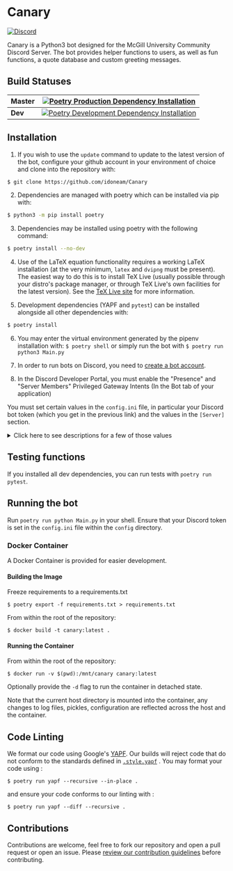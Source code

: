 # Canary
 [![Discord](https://img.shields.io/discord/236668784948019202.svg)](https://discord.gg/HDHvv58)

Canary is a Python3 bot designed for the McGill University Community Discord Server. The bot provides helper functions to users, as well as fun functions, a quote database and custom greeting messages. 

## Build Statuses

| **Master**  | [![Poetry Production Dependency Installation](https://github.com/idoneam/Canary/workflows/Poetry%20Production%20Dependency%20Installation/badge.svg)](https://github.com/Idoneam/Canary/actions?query=branch%3Amaster+workflow%3Aformatting) |
| ------- | --------------------------------------------------------------------------------------------------------------- |
| **Dev** | [![Poetry Development Dependency Installation](https://github.com/idoneam/Canary/workflows/Poetry%20Development%20Dependency%20Installation/badge.svg)](https://github.com/idoneam/Canary/actions?query=workflow%3A%22Poetry+Development+Dependency+Installation%22+branch%3Adev)  |

## Installation

1. If you wish to use the `update` command to update to the latest version of the bot, configure your github account in 
your environment of choice and clone into the repository with:
```bash
$ git clone https://github.com/idoneam/Canary
```

2. Dependencies are managed with poetry which can be installed via pip with:
```bash
$ python3 -m pip install poetry
```

3. Dependencies may be installed using poetry with the following command:
```bash
$ poetry install --no-dev
```

4. Use of the LaTeX equation functionality requires a working LaTeX installation (at the very minimum, `latex` and `dvipng` must be present). The easiest way to do this is to install TeX Live (usually possible through your distro's package manager, or through TeX Live's own facilities for the latest version). See the [TeX Live site](https://tug.org/texlive/) for more information.

5. Development dependencies (YAPF and `pytest`) can be installed alongside all other dependencies with:
```bash
$ poetry install
```

6. You may enter the virtual environment generated by the pipenv installation with: `$ poetry shell` or simply run the bot with `$ poetry run python3 Main.py`

7. In order to run bots on Discord, you need to [create a bot account](https://github.com/reactiflux/discord-irc/wiki/Creating-a-discord-bot-&-getting-a-token).

8. In the Discord Developer Portal, you must enable the "Presence" and "Server Members" Privileged Gateway Intents (In the Bot tab of your application)

You must set certain values in the `config.ini` file, in particular your Discord bot token (which you get in the previous link) and the values in the `[Server]` section.
<details><summary>Click here to see descriptions for a few of those values</summary><p>
 
(For values that use Discord IDs, see [this](https://support.discordapp.com/hc/en-us/articles/206346498-Where-can-I-find-my-User-Server-Message-ID-) to know how to find them)
* `[Discord]`
    * `Key`: Your Discord bot token.
* `[Server]`
    * `ServerID`: Your server ID.
    * `CommandPrefix`: What a message should begin with to be considered a command.
    * `BotName`: The name of your bot.
    * `UpvoteEmoji`: The name of your upvote emoji (for the score function).
    * `DownvoteEmoji`: The name of your downvote emoji.
    * `ModeratorRole`: The name of the role that your moderators have (for functions like DMing users).
    * `DeveloperRole`: The name of the role that your developers have (for functions like restarting the bot). This could be the same role than moderator.
    * `ReceptionChannelID`: The ID of a channel that will receive messages sent to the bot through the `answer` command (and where messages sent by mods to users with the `dm` command will be logged)
* `[Meta]`
    * `Repository`: The HTTPS remote for this repository, used by the `update` command as the remote when pulling.
* `[Logging]`
    * `LogLevel`: [See this for a list of levels](https://docs.python.org/3/library/logging.html#levels). Logs from exceptions and commands like `mix` and `bac` are at the `info` level. Logging messages from the level selected *and* from more severe levels will be sent to your logging file. For example, setting the level to `info` also sends logs from `warning`, `error` and `critical`, but not  from `debug`.
    * `LogFile`: The file where the logging output will be sent (will be created there by the bot if it doesn't exist). Note that all logs are sent there, including those destined for devs and those destined for mods.
    * `DevLogWebhookID`: Optional. If the ID of a webhook is input (and it's token below), logs destined for devs will also be sent to it. These values are contained in the discord webhook url: [discordapp.com/api/webhooks/WEBHOOK_ID/WEBHOOK_TOKEN](discordapp.com/api/webhooks/WEBHOOK_ID/WEBHOOK_TOKEN)
    * `DevLogWebhookToken`: Optional. See above. 
    * `ModLogWebhookID`: Optional. If the ID of a webhook is input (and it's token below), logs destined for mods will also be sent to it. See the URL above to see how to find those values.
    * `ModLogWebhookToken`: Optional. See above. 
* `[DB]`
    * `Schema`: Location of the Schema file that creates tables in the database (This file already exists so you shouldn't have to change this unless you rename it or change its location).
    * `Path`: Your database file path (will be created there by the bot if it doesn't exist).
* `[Helpers]`
    * `CourseTemplate`: McGill course schedule URL. **Changes every school year.**
    * `CourseSearchTemplate`: McGill course search URL. **Changes every school year.**
    * `GCWeatherURL`: Government of Canada weather URL. **Region-specific.**
    * `GCWeatherAlertURL`: Government of Canada weather alerts URL. **Region-specific.**
    * `WttrINTemplate`: [http://wttr.in/](http://wttr.in/) URL template. **Region-specific.**
    * `TepidURL`: [TEPID](https://github.com/ctf/TEPID-Server) screensaver endpoint for printer status.
* `[Subscribers]`
    * `FoodRecallChannel`: Channel where you want CFIA recall notices posted.
    * `FoodRecallLocationFilter`: Regions you want to receive CFIA recall notices for.
    * `FoodSpottingChannel`: Channel where you want foodspotting posts to be sent, ideally in a dedicated channel.
    * `NoFoodSpottingRole`: Name of role assigned to abusers of the foodspotting command that will prevent them from using it.
    * `MetroStatusChannel`: Channel where you want metro status alerts to be sent, ideally in a dedicated channel with opt-in read permissions for users.
* `[Currency]`
    * `Name`: The name of the bot currency.
    * `Symbol`: The currency's symbol (e.g. `$`).
    * `Precision`: How many decimal digits after the decimal point are "official" for the currency.
    * `Initial`: How much currency is given out by the `initial_claim` command.
    * `SalaryBase`: *Currently unused.*
    * `Inflation`: *Currently unused.*
* `[IncomeTax]`: *Currently unused.*
* `[AssetTax]`: *Currently unused.*
* `[OtherTax]`: *Currently unused.*
* `[Betting]`:
    * `RollCases`: Intervals for `bet_roll`. For example, a value of `66, 90, 99, 100` gives the intervals
      `[1, 66]`, `[67, 90]`, `[91, 99]`, and `[100]`.
    * `RollReturns`: The multiplier return for each interval. For example, a value of `0, 2, 4, 10` with the intervals
      described above gives a 0x return for `random <= 66`, a 2x return for `66 < random <= 90`, a 4x return for
      `90 < random <= 99`, and a 10x return for `random == 100`.
* `[Roles]`:
    * `Pronouns`: Comma seperated list of pronoun roles in server.
    * `Fields`: Comma seperated list of field of study roles in server.
    * `Faculties`: Comma seperated list of faculty roles in server.
    * `Years`: Comma seperated list of year roles in server.
    * `Generics`: Comma seperated list of generic or meme roles in server.
</p>
</details>

## Testing functions
If you installed all dev dependencies, you can run tests with `poetry run pytest`.

## Running the bot
Run `poetry run python Main.py` in your shell. Ensure that your Discord token is set in the `config.ini` file within the `config` directory.
### Docker Container
A Docker Container is provided for easier development. 
#### Building the Image
Freeze requirements to a requirements.txt 

```
$ poetry export -f requirements.txt > requirements.txt
```

From within the root of the repository:

```
$ docker build -t canary:latest .
```

#### Running the Container
From within the root of the repository:

```
$ docker run -v $(pwd):/mnt/canary canary:latest
```

Optionally provide the `-d` flag to run the container in detached state.

Note that the current host directory is mounted into the container, any changes to log files, pickles, configuration are reflected 
across the host and the container. 

## Code Linting
We format our code using Google's [YAPF](https://github.com/google/yapf). Our builds will reject code that do not conform to the standards defined in [`.style.yapf`](https://github.com/idoneam/Canary/blob/master/.style.yapf) . You may format your code using :

```
$ poetry run yapf --recursive --in-place .
```
and ensure your code conforms to our linting with :
```
$ poetry run yapf --diff --recursive .
```
## Contributions
Contributions are welcome, feel free to fork our repository and open a pull request or open an issue. Please [review our contribution guidelines](https://github.com/idoneam/Canary/blob/master/.github/contributing.md) before contributing.
